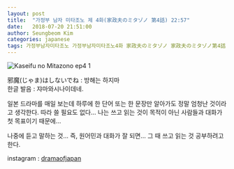 ```yaml
---
layout: post
title:  "가정부 남자 미타조노 제 4화(家政夫のミタゾノ 第4話) 22:57"
date:   2018-07-20 21:51:00
author: Seungbeom Kim
categories: japanese
tags: 가정부남자미타조노 가정부남자미타조노4화 家政夫のミタゾノ 家政夫のミタゾノ第4話 일본드라마 일드 dramaofjapan 일본어공부
---
```


<img src="{{ site.baseurl }}/assets/japanese/kaseifu_no_mitazono_4_1.png" title="Kaseifu no Mitazono ep4 1" class="post-image">

邪魔(じゃま)はしないでね : 방해는 하지마<br>
한글 발음 : 쟈마와시나이데네.

일본 드라마를 매일 보는데 하루에 한 단어 또는 한 문장만 알아가도 정말 엄청난 것이라고 생각한다.
따라 쓸 필요도 없다... 나는 쓰고 읽는 것이 목적이 아닌 사람들과 대화가 첫 목표이기 때문에...

나중에 듣고 말하는 것... 즉, 원어민과 대화가 잘 되면... 그 때 쓰고 읽는 것 공부하려고 한다.

instagram : [dramaofjapan](https://www.instagram.com/p/BkNmSPbFn92/?taken-by=dramaofjapan)
